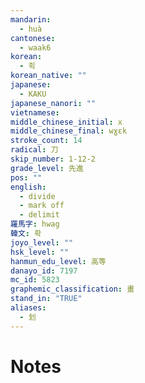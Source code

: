 ```yaml
---
mandarin:
  - huà
cantonese:
  - waak6
korean:
  - 획
korean_native: ""
japanese:
  - KAKU
japanese_nanori: ""
vietnamese:
middle_chinese_initial: x
middle_chinese_final: wɣɛk
stroke_count: 14
radical: 刀
skip_number: 1-12-2
grade_level: 先進
pos: ""
english:
  - divide
  - mark off
  - delimit
羅馬字: hwag
韓文: 확
joyo_level: ""
hsk_level: ""
hanmun_edu_level: 高等
danayo_id: 7197
mc_id: 5823
graphemic_classification: 畫
stand_in: "TRUE"
aliases:
  - 划
---
```


# Notes
